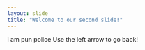 ```yaml
---
layout: slide
title: "Welcome to our second slide!"
---
```

i am pun police
Use the left arrow to go back!
